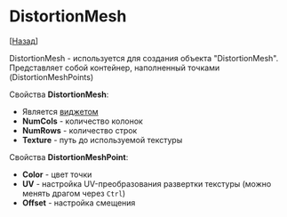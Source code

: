 # DistortionMesh

[[Назад](@MenuBar.MenuCreate)]

DistortionMesh - используется для создания объекта "DistortionMesh". Представляет собой контейнер, наполненный точками (DistortionMeshPoints)

Свойства **DistortionMesh**:

* Является [виджетом](@Node.Widget)
* **NumCols** - количество колонок
* **NumRows** - количество строк
* **Texture** - путь до используемой текстуры

Свойства **DistortionMeshPoint**:

* **Color** - цвет точки
* **UV** - настройка UV-преобразования развертки текстуры (можно менять драгом через `Ctrl`)
* **Offset** - настройка смещения
